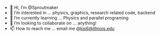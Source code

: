 - 👋 Hi, I’m @Sproutmaker
- 👀 I’m interested in ... physics, graphics, research related code, backend
- 🌱 I’m currently learning ... Physics and parallel programing
- 💞️ I’m looking to collaborate on ... anything! 
- 📫 How to reach me ... email me @kjs6@illinois.edu

<!---
Sproutmaker/Sproutmaker is a ✨ special ✨ repository because its `README.md` (this file) appears on your GitHub profile.
You can click the Preview link to take a look at your changes.
--->
